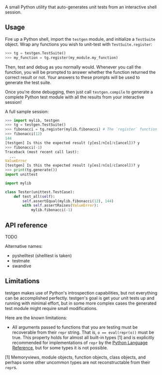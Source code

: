 A small Python utility that auto-generates unit tests from an interactive shell session.

## Usage
Fire up a Python shell, import the `testgen` module, and initialize a `TestSuite` object. Wrap any
functions you wish to unit-test with `TestSuite.register`:

```python
>>> tg = testgen.TestSuite()
>>> my_function = tg.register(my_module.my_function)
```

Then, test and debug as you normally would. Whenever you call the function, you will be prompted to
answer whether the function returned the correct result or not. Your answers to these prompts will
be used to generate the test suite.

Once you're done debugging, then just call `testgen.compile` to generate a complete Python test
module with all the results from your interactive session!

A full sample session:

```python
>>> import mylib, testgen
>>> tg = testgen.TestSuite()
>>> fibonacci = tg.register(mylib.fibonacci) # The `register` function can also be used as a decorator
>>> fibonacci(12)
144
[testgen] Is this the expected result (y[es]/n[o]/c[ancel])? y
>>> fibonacci(-1)
Traceback (most recent call last):
  ...
ValueError
[testgen] Is this the expected result (y[es]/n[o]/c[ancel])? y
>>> print(tg.generate())
import unittest

import mylib

class Tester(unittest.TestCase):
    def test_all(self):
        self.assertEqual(mylib.fibonacci(12), 144)
        with self.assertRaises(ValueError):
            mylib.fibonacci(-1)
```

## API reference
TODO

Alternative names:
- pyshelltest (shelltest is taken)
- testmate
- swandive

## Limitations
testgen makes use of Python's introspection capabilities, but not everything can be accomplished
perfectly. testgen's goal is get your unit tests up and running with minimal effort, but in some
more complex cases the generated test module might require small modifications.

Here are the known limitations:

- All arguments passed to functions that you are testing must be recoverable from their `repr`
  string. That is, `o == eval(repr(o))` must be true. This property holds for almost all built-in
  types [1] and is explicitly recommended for implementations of `repr` by the
  [Python Language Reference](https://docs.python.org/3.5/reference/datamodel.html#object.__repr__),
  but for some types it is not possible.

[1] Memoryviews, module objects, function objects, class objects, and perhaps some other uncommon
    types are not reconstructable from their `repr`s.
